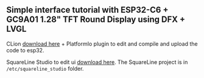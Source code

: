 ## Simple interface tutorial with ESP32-C6 + GC9A01 1.28" TFT Round Display using DFX + LVGL

CLion [download here](https://www.jetbrains.com/clion/) + PlatformIo plugin to edit and compile and upload the code to esp32.

SquareLine Studio to edit ui [download here](https://squareline.io/downloads). The SquareLine project is in `/etc/squareline_studio` folder.